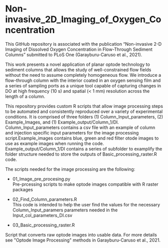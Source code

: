 # Non-invasive_2D_Imaging_of_Oxygen_Concentration
This GitHub repository is associated with the publication “Non-invasive 2-D Imaging of Dissolved Oxygen Concentration in Flow-Through Sediment Columns” submitted to PLoS One (Garayburu-Caruso et al., 2021). 

This work presents a novel application of planar optode technology to sediment columns that allows the study of well-constrained flow fields without the need to assume completely homogeneous flow. We introduce a flow-through column with the interior coated in an oxygen sensing film and a series of sampling ports as a unique tool capable of capturing changes in DO at high frequency (10 s) and spatial (< 1 mm) resolution across the length of a column. 

This repository provides custom R scripts that allow image processing steps to be automated and consistently reproduced over a variety of experimental conditions. It is comprised of three folders (1) Column_Input_parameters, (2) Example_Images, and (1) Example_output/Column_1/DI. Column_Input_parameters contains a csv file with an example of column and injection specific input parameters for the image processing script.Example_images contains blue, green and red filter otode images to use as example images when running the code. Example_output/Column_1/DI contains a series of subfolder to examplify the folder structure needed to store the outputs of Basic_processing_raster.R code. 

The scripts needed for the image processing are the following: 
- 01_Image_pre_procesing.py    
 Pre-prcessing scripts to make optode images compatible with R raster packages

- 02_Find_Column_parameters.R   
 This code is intended to help the user find the values for the necessary Column_Input_paramers parameters needed in the Input_col_parameters_DI.csv

- 03_Basic_processing_raster.R      

Script that converts raw optode images into usable data. For more details see "Optode Image Processing" methods in Garayburu-Caruso et al., 2021. 
